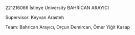 221216066 
İstinye University
BAHRİCAN ARAYICI 

Supervisor: Keyvan Arasteh

Team: Bahrican Arayıcı, Orçun Demircan, Ömer Yiğit Kasap

